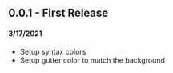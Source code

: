 ## 0.0.1 - First Release

#### 3/17/2021
* Setup syntax colors  
* Setup gutter color to match the background
